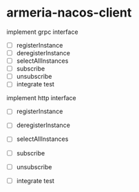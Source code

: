 armeria-nacos-client
===

implement grpc interface
- [ ] registerInstance
- [ ] deregisterInstance
- [ ] selectAllInstances
- [ ] subscribe
- [ ] unsubscribe
- [ ] integrate test

implement http interface
- [ ] registerInstance
- [ ] deregisterInstance
- [ ] selectAllInstances
- [ ] subscribe
- [ ] unsubscribe
- [ ] integrate test


